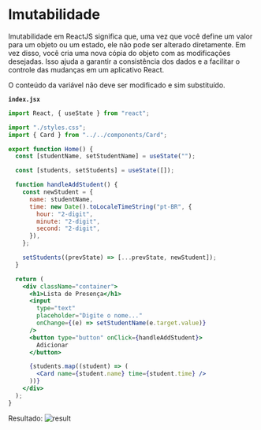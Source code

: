 # Imutabilidade

Imutabilidade em ReactJS significa que, uma vez que você define um valor para um objeto ou um estado, ele não pode ser alterado diretamente. Em vez disso, você cria uma nova cópia do objeto com as modificações desejadas. Isso ajuda a garantir a consistência dos dados e a facilitar o controle das mudanças em um aplicativo React.

O conteúdo da variável não deve ser modificado e sim substituído.

**`index.jsx`**

```jsx
import React, { useState } from "react";

import "./styles.css";
import { Card } from "../../components/Card";

export function Home() {
  const [studentName, setStudentName] = useState("");

  const [students, setStudents] = useState([]);

  function handleAddStudent() {
    const newStudent = {
      name: studentName,
      time: new Date().toLocaleTimeString("pt-BR", {
        hour: "2-digit",
        minute: "2-digit",
        second: "2-digit",
      }),
    };

    setStudents((prevState) => [...prevState, newStudent]);
  }

  return (
    <div className="container">
      <h1>Lista de Presença</h1>
      <input
        type="text"
        placeholder="Digite o nome..."
        onChange={(e) => setStudentName(e.target.value)}
      />
      <button type="button" onClick={handleAddStudent}>
        Adicionar
      </button>

      {students.map((student) => (
        <Card name={student.name} time={student.time} />
      ))}
    </div>
  );
}
```

Resultado:
![result](https://storage.googleapis.com/golden-wind/discover/especializar/reactjs/imutabilidade.gif)